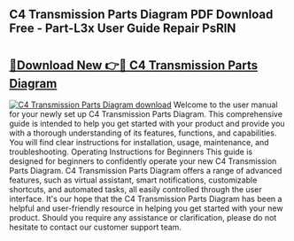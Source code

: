 ## C4 Transmission Parts Diagram PDF Download Free - Part-L3x User Guide Repair PsRlN

# <h2><a href="http://dfk6l6u.blite.top/?on=C4+Transmission+Parts+Diagram">🔗Download New 👉🔴 C4 Transmission Parts Diagram</a></h2>

[![C4 Transmission Parts Diagram download](https://i.imgur.com/lujVjoI.png)](http://dfk6l6u.blite.top/?on=C4+Transmission+Parts+Diagram)
Welcome to the user manual for your newly set up C4 Transmission Parts Diagram. This comprehensive guide is intended to help you get started with your product and provide you with a thorough understanding of its features, functions, and capabilities. You will find clear instructions for installation, usage, maintenance, and troubleshooting. Operating Instructions for Beginners This guide is designed for beginners to confidently operate your new C4 Transmission Parts Diagram. C4 Transmission Parts Diagram offers a range of advanced features, such as virtual assistant, smart notifications, customizable shortcuts, and automated tasks, all easily controlled through the user interface. It's our hope that the C4 Transmission Parts Diagram has been a helpful and user-friendly resource in helping you get started with your new product. Should you require any assistance or clarification, please do not hesitate to contact our customer support team.
